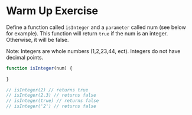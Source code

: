 # Warm Up Exercise

Define a function called `isInteger` and a `parameter` called num (see below for example). This function will return `true` if the num is an integer. Otherwise, it will be false.

Note: Integers are whole numbers (1,2,23,44, ect). Integers do not have decimal points.

```js
function isInteger(num) {
  
}

// isInteger(2) // returns true
// isInteger(2.3) // returns false
// isInteger(true) // returns false
// isInteger('2') // returns false
```
